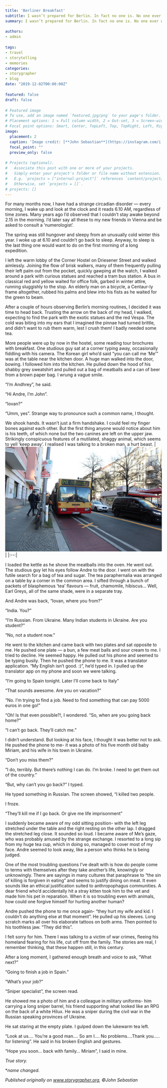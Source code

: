```yaml
---
title: 'Berliner Breakfast'
subtitle: I wasn’t prepared for Berlin. In fact no one is. No one ever was.
summary: I wasn’t prepared for Berlin. In fact no one is. No one ever was.

authors: 
- admin

tags:
- travel
- storytelling
- memories
categories:
- storygrapher
- blog
date: "2019-12-02T00:00:00Z"

featured: false
draft: false

# Featured image
# To use, add an image named `featured.jpg/png` to your page's folder.
# Placement options: 1 = Full column width, 2 = Out-set, 3 = Screen-width
# Focal point options: Smart, Center, TopLeft, Top, TopRight, Left, Right, BottomLeft, Bottom, BottomRight
image:
  placement: 2
  caption: 'Image credit: [**John Sebastian**](https://instagram.com/i.john.sebastian)'
  focal_point: ""
  preview_only: false

# Projects (optional).
#   Associate this post with one or more of your projects.
#   Simply enter your project's folder or file name without extension.
#   E.g. `projects = ["internal-project"]` references `content/project/deep-learning/index.md`.
#   Otherwise, set `projects = []`.
# projects: []
---
```

<div class=text-justify> 

For many months now, I have had a strange circadian disorder — every morning, I wake up and look at the clock and it reads 6.10 AM, regardless of time zones. Many years ago I’d observed that I couldn’t stay awake beyond 2.15 in the morning. I’d later say all these to my new friends in Vienna and be asked to consult a ‘numerologist’. 

The spring was still hungover and sleepy from an unusually cold winter this year. I woke up at 6.10 and couldn’t go back to sleep. Anyway, to sleep is the last thing one would want to do on the first morning of a long expedition. 

I left the warm lobby of the Corner Hostel on Driesener Street and walked aimlessly. Joining the flow of brisk walkers, many of them frequently pulling their left palm out from the pocket, quickly gawping at the watch, I walked around a park with curious statues and reached a tram bus station. A bus in classical red and yellow waited for office folk, garbed in winter attire, running sluggishly to the stop. An elderly man on a bicycle, a Centaur-ly frame altogether, rubbed his palms and blew into his fists as he waited for the green to beam.  

After a couple of hours observing Berlin’s morning routines, I decided it was time to head back. Trusting the arrow on the back of my head, I walked, expecting to find the park with the exotic statues and the red Vespa. The cold was biting into my ears that I imagined the pinnae had turned brittle, and didn’t want to rub them warm, lest I crush them! I badly needed some tea.

More people were up by now in the hostel, some reading tour brochures with breakfast. One studious guy sat at a corner typing away, occasionally fiddling with his camera. The Korean girl who’d said “you can call me ‘Me’” was at the table near the kitchen door. A huge man walked into the door, bowing. I followed him into the kitchen. He pulled down the hood of his shabby grey sweatshirt and pulled out a bag of meatballs and a can of beer from a brown paper bag. I wrung a vague smile.

“I’m Andhrey”, he said.

“Hi Andre, I’m John”.

“Iovan?”

“Umm, yes”. Strange way to pronounce such a common name, I thought.

We shook hands. It wasn’t just a firm handshake. I could feel my finger bones against each other. But the first thing anyone would notice about him is his teeth, of which none but the two canines are left on the upper jaw. Strikingly conspicuous features of a mutilated, shaggy animal, which seems to yell ‘keep away’. I realised I was talking to a broken man, a hurt beast.
| ![**John Sebastian**](./berlin1.jpg) | 
 |:--:| 

I loaded the kettle as he shove the meatballs into the oven. He went out. The studious guy let his eyes follow Andre to the door. I went on with the futile search for a bag of tea and sugar. The tea paraphernalia was arranged on a table by a corner in the common area. I sifted through a bunch of packets of blasphemous ‘tea’ flavours — fruit, chamomile, hibiscus… Well, Earl Greys, all of the same shade, were in a separate tray.

And Andre was back, “Iovan, where you from?”

“India. You?”

“I’m Russian. From Ukraine. Many Indian students in Ukraine. Are you student?”

“No, not a student now.”

He went to the kitchen and came back with two plates and sat opposite to me. He pushed one plate — a bun, a few meat balls and sour cream to me. I tried to decline. He seemed happy. He pulled out his phone and seemed to be typing busily. Then he pushed the phone to me. It was a translator application. “My English isn’t good. :)”, he’d typed in. I pulled up the translator app on my phone and soon we were talking.

“I’m going to Spain tonight. Later I’ll come back to Italy”

“That sounds awesome. Are you on vacation?”

“No. I’m trying to find a job. Need to find something that can pay 5000 euros in one go!”

“Oh! Is that even possible?!, I wondered. “So, when are you going back home?”

“I can’t go back. They’ll catch me.”

I didn’t understand. But looking at his face, I thought it was better not to ask. He pushed the phone to me- it was a photo of his five month old baby Miriam, and his wife in his town in Ukraine.

“Don’t you miss them?”

“I do, terribly. But there’s nothing I can do. I’m broke. I need to get them out of the country.”

“But, why can’t you go back?” I typed.

He typed something in Russian. The screen showed, “I killed two people.

I froze.

“They’ll kill me if I go back. Or give me life imprisonment”

I suddenly became aware of my odd sitting position- with the left leg stretched under the table and the right resting on the other lap. I dragged the stretched leg close. It sounded so loud. I became aware of Me’s gaze, who was probably amused by the strange exchange. I resorted to a long sip from my huge tea cup, which in doing so, managed to cover most of my face. Andre seemed to look away, like a person who thinks he is being judged.

One of the most troubling questions I’ve dealt with is how do people come to terms with themselves after they take another’s life, knowingly or unknowingly. There are sayings in many cultures that paraphrase to “the sin of killing is forgiven in eating” and seems to justify dining on meat. It even sounds like an ethical justification suited to anthropophagus communities. A dear friend who’d accidentally hit a stray kitten took him to the vet and made him his pet in reparation. When it is so troubling even with animals, how could one forgive himself for hurting another human?

Andre pushed the phone to me once again- “they hurt my wife and kid. I couldn’t do anything else at that moment”. He pulled up his sleeves. Long scratch marks all over his elaborate tattoos on both arms. Then pointed to his toothless jaw. “They did this”.

I felt sorry for him. There I was talking to a victim of war crimes, fleeing his homeland fearing for his life, cut off from the family. The stories are real, I remember thinking, that these happen still, in this century.

After a long moment, I gathered enough breath and voice to ask, “What next?”

“Going to finish a job in Spain.”

“What’s your job?”

“Sniper specialist”, the screen read.

He showed me a photo of him and a colleague in military uniforms- him carrying a long sniper barrel, his friend supporting what looked like an RPG on the back of a white Hilux. He was a sniper during the civil war in the Russian speaking provinces of Ukraine.

He sat staring at the empty plate. I gulped down the lukewarm tea left.

“Look at us…. You’re a good man…. So am I…. No problems….Thank you….. for listening”. He said in his broken English and gestures. 

“Hope you soon… back with family… Miriam”, I said in mine.

*True story.*

**name changed.*

*Published originally on www.storygrapher.org, ©John Sebastian*

</div>